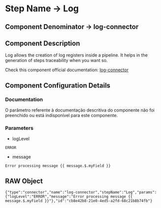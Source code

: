 # Step Name -> Log
## Component Denominator -> log-connector

## Component Description

Log allows the creation of log registers inside a pipeline. It helps in the generation of steps traceability when you want so.

Check this component official documentation: [log-connector](https://docs.digibee.com/documentation/components/tools/log "Digibee log-connector documentation")

## Component Configuration Details
### Documentation

O parâmetro referente à documentação descritiva do componente não foi preenchido ou está indisponível para este componente.

### Parameters

* logLevel
```
ERROR
```

* message
```
Error processing message {{ message.$.myField }}
```


## RAW Object

```
{"type":"connector","name":"log-connector","stepName":"Log","params":{"logLevel":"ERROR","message":"Error processing message {{ message.$.myField }}"},"id":"cb8e42b8-21e0-4ed5-a2fd-68c21b8b74fb"}
```